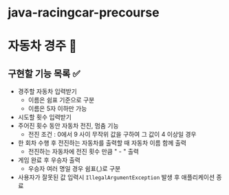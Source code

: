 # java-racingcar-precourse

# 자동차 경주 🚗

## 구현할 기능 목록 ✅
- 경주할 자동차 입력받기
  - 이름은 쉼표 기준으로 구분
  - 이름은 5자 이하만 가능
- 시도할 횟수 입력받기
- 주어진 횟수 동안 자동차 전진, 멈춤 기능
  - 전진 조건 : 0에서 9 사이 무작위 값을 구하여 그 값이 4 이상일 경우
- 한 회차 수행 후 전진하는 자동차를 출력할 때 자동차 이름 함께 출력
  - 전진하는 자동차에 전진 횟수 만큼 " - " 출력
- 게임 완료 후 우승자 출력
  - 우승자 여러 명일 경우 쉼표(,)로 구분
- 사용자가 잘못된 값 입력시 `IllegalArgumentException` 발생 후 애플리케이션 종료
